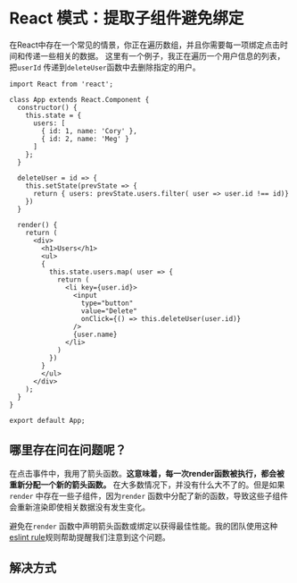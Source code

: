 # React 模式：提取子组件避免绑定

在React中存在一个常见的情景，你正在遍历数组，并且你需要每一项绑定点击时间和传递一些相关的数据。
这里有一个例子，我正在遍历一个用户信息的列表，把`userId` 传递到`deleteUser`函数中去删除指定的用户。

```
import React from 'react';

class App extends React.Component {
  constructor() {
    this.state = {
      users: [
        { id: 1, name: 'Cory' }, 
        { id: 2, name: 'Meg' }
      ]
    };
  }
  
  deleteUser = id => {
    this.setState(prevState => {
      return { users: prevState.users.filter( user => user.id !== id)}
    })
  }

  render() {
    return (
      <div>
        <h1>Users</h1>
        <ul>
        { 
          this.state.users.map( user => {
            return (
              <li key={user.id}>
                <input 
                  type="button" 
                  value="Delete" 
                  onClick={() => this.deleteUser(user.id)} 
                /> 
                {user.name}
              </li>
            )
          })
        }
        </ul>
      </div>
    );
  }
}

export default App;
```

## 哪里存在问在问题呢？

在点击事件中，我用了箭头函数。**这意味着，每一次render函数被执行，都会被重新分配一个新的箭头函数。** 在大多数情况下，并没有什么大不了的。但是如果`render` 中存在一些子组件，因为`render` 函数中分配了新的函数，导致这些子组件会重新渲染即使相关数据没有发生变化。

避免在`render` 函数中声明箭头函数或绑定以获得最佳性能。我的团队使用这种[eslint rule](https://github.com/yannickcr/eslint-plugin-react/blob/master/docs/rules/jsx-no-bind.md)规则帮助提醒我们注意到这个问题。

## 解决方式
